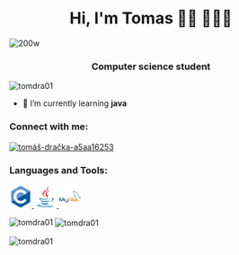 <h1 align="center">Hi, I'm Tomas 👋🏻 👨🏼‍💻</h1>

![200w](https://user-images.githubusercontent.com/114875545/214132975-fca05103-feb4-4b18-8a98-b2e8595917e1.gif)

<h3 align="center">Computer science student</h3>

<p align="left"> <img src="https://komarev.com/ghpvc/?username=tomdra01&label=Profile%20views&color=0e75b6&style=flat" alt="tomdra01" /> </p>

- 🌱 I’m currently learning **java**

<h3 align="left">Connect with me:</h3>
<p align="left">
<a href="https://linkedin.com/in/tomáš-dračka-a5aa16253" target="blank"><img align="center" src="https://raw.githubusercontent.com/rahuldkjain/github-profile-readme-generator/master/src/images/icons/Social/linked-in-alt.svg" alt="tomáš-dračka-a5aa16253" height="30" width="40" /></a>
</p>

<h3 align="left">Languages and Tools:</h3>
<p align="left"> <a href="https://www.cprogramming.com/" target="_blank" rel="noreferrer"> <img src="https://raw.githubusercontent.com/devicons/devicon/master/icons/c/c-original.svg" alt="c" width="40" height="40"/> </a> <a href="https://www.java.com" target="_blank" rel="noreferrer"> <img src="https://raw.githubusercontent.com/devicons/devicon/master/icons/java/java-original.svg" alt="java" width="40" height="40"/> </a> <a href="https://www.mysql.com/" target="_blank" rel="noreferrer"> <img src="https://raw.githubusercontent.com/devicons/devicon/master/icons/mysql/mysql-original-wordmark.svg" alt="mysql" width="40" height="40"/> </a> </p>

<p><img align="left" src="https://github-readme-stats.vercel.app/api/top-langs?username=tomdra01&show_icons=true&locale=en&layout=compact" alt="tomdra01" /></p>

<p>&nbsp;<img align="center" src="https://github-readme-stats.vercel.app/api?username=tomdra01&show_icons=true&locale=en" alt="tomdra01" /></p>

<p><img align="center" src="https://github-readme-streak-stats.herokuapp.com/?user=tomdra01&" alt="tomdra01" /></p>
